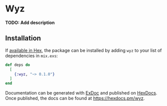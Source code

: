 # Wyz

**TODO: Add description**

## Installation

If [available in Hex](https://hex.pm/docs/publish), the package can be installed
by adding `wyz` to your list of dependencies in `mix.exs`:

```elixir
def deps do
  [
    {:wyz, "~> 0.1.0"}
  ]
end
```

Documentation can be generated with [ExDoc](https://github.com/elixir-lang/ex_doc)
and published on [HexDocs](https://hexdocs.pm). Once published, the docs can
be found at <https://hexdocs.pm/wyz>.
